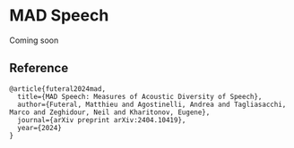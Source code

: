 # MAD Speech

Coming soon

## Reference

```
@article{futeral2024mad,
  title={MAD Speech: Measures of Acoustic Diversity of Speech},
  author={Futeral, Matthieu and Agostinelli, Andrea and Tagliasacchi, Marco and Zeghidour, Neil and Kharitonov, Eugene},
  journal={arXiv preprint arXiv:2404.10419},
  year={2024}
}
```
